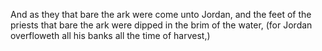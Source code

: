 And as they that bare the ark were come unto Jordan, and the feet of the priests that bare the ark were dipped in the brim of the water, (for Jordan overfloweth all his banks all the time of harvest,)
